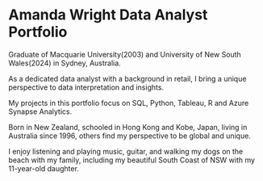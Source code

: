 # Amanda Wright Data Analyst Portfolio

Graduate of Macquarie University(2003) and University of New South Wales(2024) in Sydney, Australia.

As a dedicated data analyst with a background in retail, I bring a unique perspective to data interpretation and insights.

My projects in this portfolio focus on SQL, Python, Tableau, R and Azure Synapse Analytics.

Born in New Zealand, schooled in Hong Kong and Kobe, Japan, living in Australia since 1996, others find my perspective to be global and unique.

I enjoy listening and playing music, guitar, and walking my dogs on the beach with my family, including my beautiful South Coast of NSW with my 11-year-old daughter.

